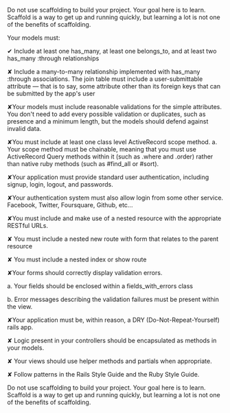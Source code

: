 Do not use scaffolding to build your project. Your goal here is to learn. Scaffold is a way to get up and running quickly, but learning a lot is not one of the benefits of scaffolding.

Your models must:

✔ Include at least one has_many, at least one belongs_to, and at least two has_many :through relationships

✘ Include a many-to-many relationship implemented with has_many :through associations. The join table must include a user-submittable attribute — that is to say, some attribute other than its foreign keys that can be submitted by the app's user

✘Your models must include reasonable validations for the simple attributes. You don't need to add every possible validation or duplicates, such as presence and a minimum length, but the models should defend against invalid data.

✘You must include at least one class level ActiveRecord scope method. a. Your scope method must be chainable, meaning that you must use ActiveRecord Query methods within it (such as .where and .order) rather than native ruby methods (such as #find_all or #sort).

✘Your application must provide standard user authentication, including signup, login, logout, and passwords.

✘Your authentication system must also allow login from some other service. Facebook, Twitter, Foursquare, Github, etc...

✘You must include and make use of a nested resource with the appropriate RESTful URLs.

✘ You must include a nested new route with form that relates to the parent resource

✘ You must include a nested index or show route

✘Your forms should correctly display validation errors.

a. Your fields should be enclosed within a fields_with_errors class

b. Error messages describing the validation failures must be present within the view.

✘Your application must be, within reason, a DRY (Do-Not-Repeat-Yourself) rails app.

✘ Logic present in your controllers should be encapsulated as methods in your models.

✘ Your views should use helper methods and partials when appropriate.

✘ Follow patterns in the Rails Style Guide and the Ruby Style Guide.

Do not use scaffolding to build your project. Your goal here is to learn. Scaffold is a way to get up and running quickly, but learning a lot is not one of the benefits of scaffolding.